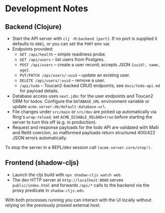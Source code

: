 # Development Notes

## Backend (Clojure)

- Start the API server with `clj -M:backend [port]`. If no port is supplied it defaults to `8081`, or you can set the `PORT` env var.
- Endpoints provided:
  - `GET /api/health` – simple readiness probe.
  - `GET /api/users` – list users from Postgres.
  - `POST /api/users` – create a user record; accepts JSON `{uuid?, name, age}`.
  - `PUT/PATCH /api/users/:uuid` – update an existing user.
  - `DELETE /api/users/:uuid` – remove a user.
  - `/api/todo` – Toucan2-backed CRUD endpoints; see `docs/todo-api.md` for payload details.
- Database access uses `next.jdbc` for the user endpoints and Toucan2 ORM for todos. Configure the `DATABASE_URL` environment variable or update `acme.server.db/default-database-url`.
- File changes under `src/main` or `src/dev` are picked up automatically via Ring's `wrap-reload`; set `ACME_DISABLE_RELOAD=true` before starting the server to turn this off (e.g. in production).
- Request and response payloads for the todo API are validated with Malli and Reitit coercion, so malformed payloads return structured 400/422 JSON errors automatically.

To stop the server in a REPL/dev session call `(acme.server.core/stop!)`.

## Frontend (shadow-cljs)

- Launch the cljs build with `npx shadow-cljs watch web`.
- The dev HTTP server at `http://localhost:8080` serves `public/index.html` and forwards `/api/*` calls to the backend via the proxy predicate in `shadow-cljs.edn`.

With both processes running you can interact with the UI locally without relying on the previously proxied external host.
